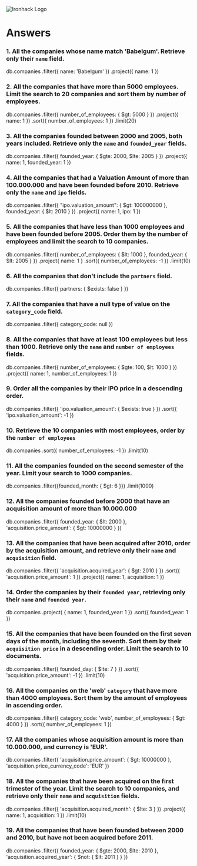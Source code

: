 ![Ironhack Logo](https://i.imgur.com/1QgrNNw.png)

# Answers

### 1. All the companies whose name match 'Babelgum'. Retrieve only their `name` field.

db.companies
.filter({ name: 'Babelgum' })
.project({ name: 1 })

### 2. All the companies that have more than 5000 employees. Limit the search to 20 companies and sort them by **number of employees**.

db.companies
.filter({ number_of_employees: { $gt: 5000 } })
.project({ name: 1 })
.sort({ number_of_employees: 1 })
.limit(20)

### 3. All the companies founded between 2000 and 2005, both years included. Retrieve only the `name` and `founded_year` fields.

db.companies
.filter({ founded_year: { $gte: 2000, $lte: 2005 } })
.project({ name: 1, founded_year: 1 })

### 4. All the companies that had a Valuation Amount of more than 100.000.000 and have been founded before 2010. Retrieve only the `name` and `ipo` fields.

db.companies
.filter({
    "ipo.valuation_amount": { $gt: 100000000 },
    founded_year: { $lt: 2010 }
})
.project({ name: 1, ipo: 1 })

### 5. All the companies that have less than 1000 employees and have been founded before 2005. Order them by the number of employees and limit the search to 10 companies.

db.companies
.filter({
        number_of_employees: { $lt: 1000 },
        founded_year: { $lt: 2005 }
})
.project{ name: 1 }
.sort({ number_of_employees: -1 })
.limit(10)

### 6. All the companies that don't include the `partners` field.

db.companies
.filter({ partners: { $exists: false } })

### 7. All the companies that have a null type of value on the `category_code` field.

db.companies
.filter({ category_code: null })

### 8. All the companies that have at least 100 employees but less than 1000. Retrieve only the `name` and `number of employees` fields.

db.companies
.filter({ number_of_employees: { $gte: 100, $lt: 1000 } })
.project({ name: 1, number_of_employees: 1 })

### 9. Order all the companies by their IPO price in a descending order.

db.companies
.filter({ 'ipo.valuation_amount': { $exists: true } })
.sort({ 'ipo.valuation_amount': -1 })

### 10. Retrieve the 10 companies with most employees, order by the `number of employees`

db.companies
.sort({ number_of_employees: -1 })
.limit(10)

### 11. All the companies founded on the second semester of the year. Limit your search to 1000 companies.

db.companies
.filter({founded_month: { $gt: 6 }})
.limit(1000)

### 12. All the companies founded before 2000 that have an acquisition amount of more than 10.000.000

db.companies
.filter({
  founded_year: { $lt: 2000 },
  'acquisition.price_amount': { $gt: 10000000 }
})

### 13. All the companies that have been acquired after 2010, order by the acquisition amount, and retrieve only their `name` and `acquisition` field.

db.companies
.filter({
  'acquisition.acquired_year': { $gt: 2010 }
})
.sort({ 'acquisition.price_amount': 1 })
.project({ name: 1, acquisition: 1 })

### 14. Order the companies by their `founded year`, retrieving only their `name` and `founded year`.

db.companies
.project( { name: 1, founded_year: 1 })
.sort({ founded_year: 1 })


### 15. All the companies that have been founded on the first seven days of the month, including the seventh. Sort them by their `acquisition price` in a descending order. Limit the search to 10 documents.

db.companies
.filter({
  founded_day: { $lte: 7 }
})
.sort({ 'acquisition.price_amount': -1 })
.limit(10)


### 16. All the companies on the 'web' `category` that have more than 4000 employees. Sort them by the amount of employees in ascending order.

db.companies
.filter({
  category_code: 'web',
  number_of_employees: { $gt: 4000 }
})
.sort({ number_of_employees: 1 })

### 17. All the companies whose acquisition amount is more than 10.000.000, and currency is 'EUR'.

db.companies
.filter({
  'acquisition.price_amount': { $gt: 10000000 },
  'acquisition.price_currency_code': 'EUR'
})

### 18. All the companies that have been acquired on the first trimester of the year. Limit the search to 10 companies, and retrieve only their `name` and `acquisition` fields.

db.companies
.filter({
  'acquisition.acquired_month': { $lte: 3 }
})
.project({ name: 1, acquisition: 1 })
.limit(10)


### 19. All the companies that have been founded between 2000 and 2010, but have not been acquired before 2011.

db.companies
.filter({
  founded_year: { $gte: 2000, $lte: 2010 },
  'acquisition.acquired_year': { $not: { $lt: 2011 } }
})